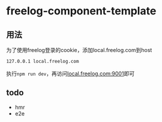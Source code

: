 # freelog-component-template

## 用法

为了使用freelog登录的cookie，添加local.freelog.com到host
```sh
127.0.0.1 local.freelog.com
```

执行``npm run dev``，再访问[local.freelog.com:9001](http://local.freelog.com:9001)即可


## todo
- hmr
- e2e